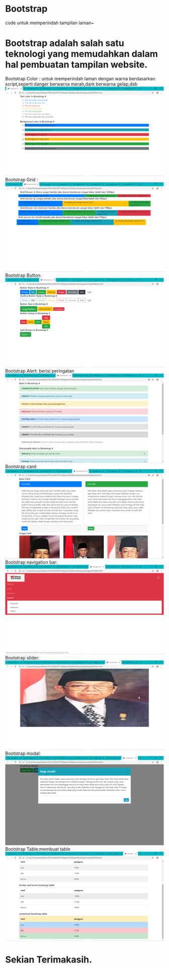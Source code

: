 # Bootstrap
code untuk memperindah tampilan laman~
# Bootstrap adalah salah satu teknologi yang memudahkan dalam hal pembuatan tampilan website.
Bootstrap Color : untuk memperindah laman dengan warna berdasarkan script,seperti danger berwarna merah,dark berwarna gelap,dsb
![Alt Text](https://github.com/nurisarahmi28/Bootstrap/blob/master/color.png)
Bootstrap Grid :
![Alt Text](https://github.com/nurisarahmi28/Bootstrap/blob/master/grid.png)
Bootstrap Button:
![Alt Text](https://github.com/nurisarahmi28/Bootstrap/blob/master/button.png)
Bootstrap Alert: berisi peringatan
![Alt Text](https://github.com/nurisarahmi28/Bootstrap/blob/master/alert.png)
Bootstrap card:
![Alt Text](https://github.com/nurisarahmi28/Bootstrap/blob/master/card.png)
Bootstrap navigation bar:
![Alt Text](https://github.com/nurisarahmi28/Bootstrap/blob/master/navigation%20bar.png)
Bootstrap slider:
![Alt Text](https://github.com/nurisarahmi28/Bootstrap/blob/master/slider.png)
Bootstrap modal:
![Alt Text](https://github.com/nurisarahmi28/Bootstrap/blob/master/modal.png)
Bootstrap Table:membuat table
![Alt Text](https://github.com/nurisarahmi28/Bootstrap/blob/master/table.png)

# Sekian Terimakasih.
